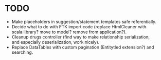 # TODO

- Make placeholders in suggestion/statement templates safe referentially.
- Decide what to do with FTK import code (replace HtmlCleaner with scala library? 
  move to model? remove from application?).
- Cleanup drugs controller (find way to make relationship serialization, and
  especially deserialization, work nicely).
- Replace DataTables with custom pagination (Entitytled extension?) and searching.
